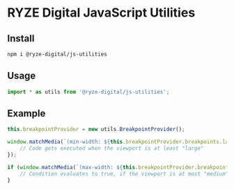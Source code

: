# RYZE Digital JavaScript Utilities

## Install

```sh
npm i @ryze-digital/js-utilities
```

## Usage

```js
import * as utils from '@ryze-digital/js-utilities';
```

## Example

```js
this.breakpointProvider = new utils.BreakpointProvider();

window.matchMedia(`(min-width: ${this.breakpointProvider.breakpoints.large})`).addListener(() => {
    // Code gets executed when the viewport is at least "large"
});

if (window.matchMedia(`(max-width: ${this.breakpointProvider.breakpoints.medium})`).matches) {
    // Condition evaluates to true, if the viewport is at most "medium"
}
```